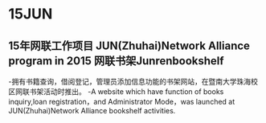 # 15JUN
15年网联工作项目
JUN(Zhuhai)Network Alliance program in 2015
网联书架Junrenbookshelf
-------------
-拥有书籍查询，借阅登记，管理员添加信息功能的书架网站，在暨南大学珠海校区网联书架活动时推出。
-A website which have function of books inquiry,loan registration，and Administrator Mode，was launched at JUN(Zhuhai)Network Alliance bookshelf activities.
